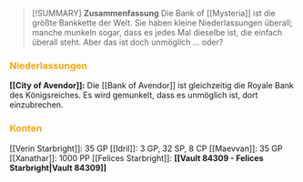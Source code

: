 >[!SUMMARY] **Zusammenfassung**
>Die Bank of [[Mysteria]] ist die größte Bankkette der Welt. Sie haben kleine Niederlassungen überall; manche munkeln sogar, dass es jedes Mal dieselbe ist, die einfach überall steht. Aber das ist doch unmöglich ... oder?

### <font color = "orange">Niederlassungen</font>
**[[City of Avendor]]:** Die [[Bank of Avendor]] ist gleichzeitig die Royale Bank des Königsreiches. Es wird gemunkelt, dass es unmöglich ist, dort einzubrechen.

### <font color = "orange">Konten</font>
[[Verin Starbright]]: 35 GP
[[Idril]]: 3 GP, 32 SP, 8 CP
[[Maevvan]]: 35 GP
[[Xanathar]]: 1000 PP
[[Felices Starbright]]: **[[Vault 84309 - Felices Starbright|Vault 84309]]**


